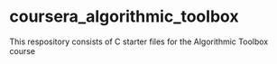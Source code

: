 # coursera_algorithmic_toolbox
This respository consists of C starter files for the Algorithmic Toolbox course
